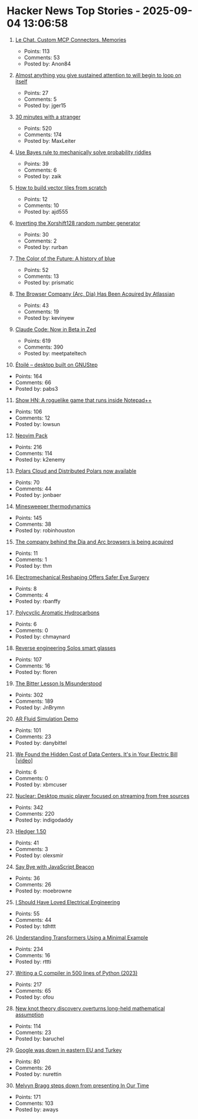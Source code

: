 # Hacker News Top Stories - 2025-09-04 13:06:58

1. [Le Chat. Custom MCP Connectors. Memories](https://mistral.ai/news/le-chat-mcp-connectors-memories)
   - Points: 113
   - Comments: 53
   - Posted by: Anon84

2. [Almost anything you give sustained attention to will begin to loop on itself](https://www.henrikkarlsson.xyz/p/attention)
   - Points: 27
   - Comments: 5
   - Posted by: jger15

3. [30 minutes with a stranger](https://pudding.cool/2025/06/hello-stranger/)
   - Points: 520
   - Comments: 174
   - Posted by: MaxLeiter

4. [Use Bayes rule to mechanically solve probability riddles](https://cloud.disroot.org/s/Ec4xTMFDteTrFio)
   - Points: 39
   - Comments: 6
   - Posted by: zaik

5. [How to build vector tiles from scratch](https://www.debuisne.com/writing/geo-tiles/)
   - Points: 12
   - Comments: 10
   - Posted by: ajd555

6. [Inverting the Xorshift128 random number generator](https://littlemaninmyhead.wordpress.com/2025/08/31/inverting-the-xorshift128-random-number-generator/)
   - Points: 30
   - Comments: 2
   - Posted by: rurban

7. [The Color of the Future: A history of blue](https://www.hopefulmons.com/p/the-color-of-the-future)
   - Points: 52
   - Comments: 13
   - Posted by: prismatic

8. [The Browser Company (Arc, Dia) Has Been Acquired by Atlassian](https://www.atlassian.com/blog/announcements/atlassian-acquires-the-browser-company)
   - Points: 43
   - Comments: 19
   - Posted by: kevinyew

9. [Claude Code: Now in Beta in Zed](https://zed.dev/blog/claude-code-via-acp)
   - Points: 619
   - Comments: 390
   - Posted by: meetpateltech

10. [Étoilé – desktop built on GNUStep](http://etoileos.com/)
   - Points: 164
   - Comments: 66
   - Posted by: pabs3

11. [Show HN: A roguelike game that runs inside Notepad++](https://github.com/thelowsunoverthemoon/NeuroPriest)
   - Points: 106
   - Comments: 12
   - Posted by: lowsun

12. [Neovim Pack](https://neovim.io/doc/user/pack.html#vim.pack)
   - Points: 216
   - Comments: 114
   - Posted by: k2enemy

13. [Polars Cloud and Distributed Polars now available](https://pola.rs/posts/polars-cloud-launch/)
   - Points: 70
   - Comments: 44
   - Posted by: jonbaer

14. [Minesweeper thermodynamics](https://oscarcunningham.com/792/minesweeper-thermodynamics/)
   - Points: 145
   - Comments: 38
   - Posted by: robinhouston

15. [The company behind the Dia and Arc browsers is being acquired](https://www.theverge.com/web/770947/browser-company-arc-dia-acquired-atlassian)
   - Points: 11
   - Comments: 1
   - Posted by: thm

16. [Electromechanical Reshaping Offers Safer Eye Surgery](https://spectrum.ieee.org/electrochemistry-for-eye-surgeries)
   - Points: 8
   - Comments: 4
   - Posted by: rbanffy

17. [Polycyclic Aromatic Hydrocarbons](https://johncarlosbaez.wordpress.com/2025/09/01/polycyclic-aromatic-hydrocarbons/)
   - Points: 6
   - Comments: 0
   - Posted by: chmaynard

18. [Reverse engineering Solos smart glasses](https://jfloren.net/b/2025/8/28/0)
   - Points: 107
   - Comments: 16
   - Posted by: floren

19. [The Bitter Lesson Is Misunderstood](https://obviouslywrong.substack.com/p/the-bitter-lesson-is-misunderstood)
   - Points: 302
   - Comments: 189
   - Posted by: JnBrymn

20. [AR Fluid Simulation Demo](https://danybittel.ch/fluid)
   - Points: 101
   - Comments: 23
   - Posted by: danybittel

21. [We Found the Hidden Cost of Data Centers. It's in Your Electric Bill [video]](https://www.youtube.com/watch?v=YN6BEUA4jNU)
   - Points: 6
   - Comments: 0
   - Posted by: xbmcuser

22. [Nuclear: Desktop music player focused on streaming from free sources](https://github.com/nukeop/nuclear)
   - Points: 342
   - Comments: 220
   - Posted by: indigodaddy

23. [Hledger 1.50](https://github.com/simonmichael/hledger/releases/tag/1.50)
   - Points: 41
   - Comments: 3
   - Posted by: olexsmir

24. [Say Bye with JavaScript Beacon](https://hemath.dev/blog/say-bye-with-javascript-beacon/)
   - Points: 36
   - Comments: 26
   - Posted by: moebrowne

25. [I Should Have Loved Electrical Engineering](https://blog.tdhttt.com/post/love-ee/)
   - Points: 55
   - Comments: 44
   - Posted by: tdhttt

26. [Understanding Transformers Using a Minimal Example](https://rti.github.io/gptvis/)
   - Points: 234
   - Comments: 16
   - Posted by: rttti

27. [Writing a C compiler in 500 lines of Python (2023)](https://vgel.me/posts/c500/)
   - Points: 217
   - Comments: 65
   - Posted by: ofou

28. [New knot theory discovery overturns long-held mathematical assumption](https://www.scientificamerican.com/article/new-knot-theory-discovery-overturns-long-held-mathematical-assumption/)
   - Points: 114
   - Comments: 23
   - Posted by: baruchel

29. [Google was down in eastern EU and Turkey](https://www.novinite.com/articles/234225/Google+Down+in+Eastern+Europe+%28UPDATED%29)
   - Points: 80
   - Comments: 26
   - Posted by: nurettin

30. [Melvyn Bragg steps down from presenting In Our Time](https://www.bbc.co.uk/mediacentre/2025/melvyn-bragg-decides-to-step-down-from-presenting-in-our-time/)
   - Points: 171
   - Comments: 103
   - Posted by: aways

